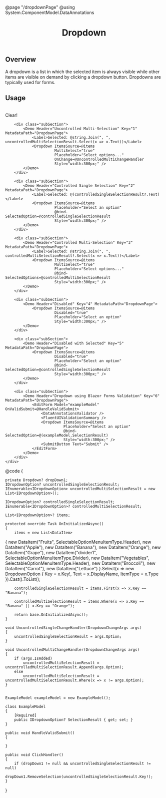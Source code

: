 @page "/dropdownPage"
@using System.ComponentModel.DataAnnotations

<header class="root">
    <h1 class="title">Dropdown</h1>
</header>
<div class="section" style="transition-delay: 0s;">
    <div id="overview" tabindex="-1">
        <h2 class="subHeading hiddenContent">Overview</h2>
    </div>
    <div class="content">
        <div class="ms-Markdown">
            <p>
                A dropdown is a list in which the selected item is always visible while other items are visible on demand by clicking a dropdown button. Dropdowns are typically used for forms.
            </p>
        </div>
    </div>
</div>
<div class="section" style="transition-delay: 0s;">
    <div id="overview" tabindex="-1">
        <h2 class="subHeading">Usage</h2>
    </div>
    <div>
        <div class="subSection">
            <Demo Header="Uncontrolled Single Selection" Key="0" MetadataPath="DropdownPage">
                <Dropdown ItemsSource=@items
                          Placeholder="Select an option"
                          OnChange=@UncontrolledSingleChangeHandler
                          Label=@($"Selected: {uncontrolledSingleSelectionResult?.Text}")
                          Style="width:300px;"
                          @ref=@dropDown1 />
                <br />
                <DefaultButton OnClick=ClickHandler>Clear!</DefaultButton>
            </Demo>
        </div>

        <div class="subSection">
            <Demo Header="Uncontrolled Multi-Selection" Key="1" MetadataPath="DropdownPage">
                <Label>Selected: @string.Join(", ", uncontrolledMultiSelectionResult.Select(x => x.Text))</Label>
                <Dropdown ItemsSource=@items
                          MultiSelect="true"
                          Placeholder="Select options..."
                          OnChange=@UncontrolledMultiChangeHandler
                          Style="width:300px;" />
            </Demo>
        </div>

        <div class="subSection">
            <Demo Header="Controlled Single Selection" Key="2" MetadataPath="DropdownPage">
                <Label>Selected: @(controlledSingleSelectionResult?.Text)</Label>
                <Dropdown ItemsSource=@items
                          Placeholder="Select an option"
                          @bind-SelectedOption=@controlledSingleSelectionResult
                          Style="width:300px;" />
            </Demo>
        </div>

        <div class="subSection">
            <Demo Header="Controlled Multi-Selection" Key="3" MetadataPath="DropdownPage">
                <Label>Selected: @string.Join(", ", controlledMultiSelectionResult!.Select(x => x.Text))</Label>
                <Dropdown ItemsSource=@items
                          MultiSelect="true"
                          Placeholder="Select options..."
                          @bind-SelectedOptions=@controlledMultiSelectionResult
                          Style="width:300px;" />
            </Demo>
        </div>

        <div class="subSection">
            <Demo Header="Disabled" Key="4" MetadataPath="DropdownPage">
                <Dropdown ItemsSource=@items
                          Disabled="true"
                          Placeholder="Select an option"
                          Style="width:300px;" />
            </Demo>
        </div>

        <div class="subSection">
            <Demo Header="Disabled with Selected" Key="5" MetadataPath="DropdownPage">
                <Dropdown ItemsSource=@items
                          Disabled="true"
                          Placeholder="Select an option"
                          @bind-SelectedOption=@controlledSingleSelectionResult
                          Style="width:300px;" />
            </Demo>
        </div>

        <div class="subSection">
            <Demo Header="Dropdown using Blazor Forms Validation" Key="6" MetadataPath="DropdownPage">
                <EditForm Model="exampleModel" OnValidSubmit=@HandleValidSubmit>
                    <DataAnnotationsValidator />
                    <FluentUIValidationSummary />
                    <Dropdown ItemsSource=@items
                              Placeholder="Select an option"
                              @bind-SelectedOption=@(exampleModel.SelectionResult)
                              Style="width:300px;" />
                    <SubmitButton Text="Submit" />
                </EditForm>
            </Demo>
        </div>
    </div>
</div>
@code {

    private Dropdown? dropDown1;
    IDropdownOption? uncontrolledSingleSelectionResult;
    IEnumerable<IDropdownOption> uncontrolledMultiSelectionResult = new List<IDropdownOption>();

    IDropdownOption? controlledSingleSelectionResult;
    IEnumerable<IDropdownOption>? controlledMultiSelectionResult;

    List<IDropdownOption>? items;

    protected override Task OnInitializedAsync()
    {
        items = new List<DataItem>
{
            new DataItem("Fruits", SelectableOptionMenuItemType.Header),
            new DataItem("Apple"),
            new DataItem("Banana"),
            new DataItem("Orange"),
            new DataItem("Grape"),
            new DataItem("divider1", SelectableOptionMenuItemType.Divider),
            new DataItem("Vegetables", SelectableOptionMenuItemType.Header),
            new DataItem("Broccoli"),
            new DataItem("Carrot"),
            new DataItem("Lettuce")
        }.Select(x => new DropdownOption { Key = x.Key!, Text = x.DisplayName, ItemType = x.Type }).Cast<IDropdownOption>().ToList();

        controlledSingleSelectionResult = items.First(x => x.Key == "Banana");

        controlledMultiSelectionResult = items.Where(x => x.Key == "Banana" || x.Key == "Orange");

        return base.OnInitializedAsync();
    }

    void UncontrolledSingleChangeHandler(DropdownChangeArgs args)
    {
        uncontrolledSingleSelectionResult = args.Option;
    }

    void UncontrolledMultiChangeHandler(DropdownChangeArgs args)
    {
        if (args.IsAdded)
            uncontrolledMultiSelectionResult = uncontrolledMultiSelectionResult.Append(args.Option);
        else
            uncontrolledMultiSelectionResult = uncontrolledMultiSelectionResult.Where(x => x != args.Option);
    }


    ExampleModel exampleModel = new ExampleModel();

    class ExampleModel
    {
        [Required]
        public IDropdownOption? SelectionResult { get; set; }
    }

    public void HandleValidSubmit()
    {

    }

    public void ClickHandler()
    {
        if (dropDown1 != null && uncontrolledSingleSelectionResult != null)
            dropDown1.RemoveSelection(uncontrolledSingleSelectionResult.Key!);
    }

}
